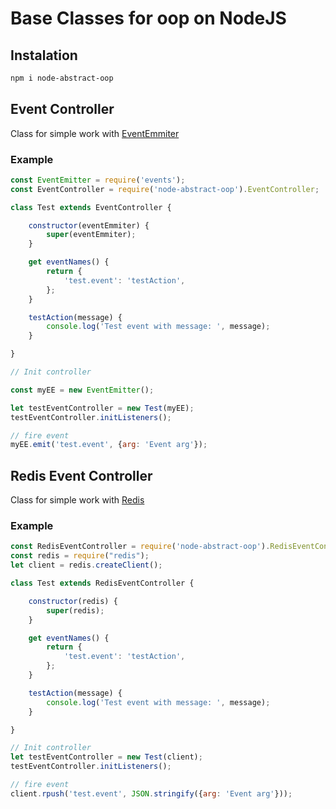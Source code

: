# Base Classes for oop on NodeJS

## Instalation

```bash
npm i node-abstract-oop
```

## Event Controller

Class for simple work with [EventEmmiter](https://nodejs.org/dist/latest-v7.x/docs/api/events.html#events_class_eventemitter)

### Example

```javascript
const EventEmitter = require('events');
const EventController = require('node-abstract-oop').EventController;

class Test extends EventController {

	constructor(eventEmmiter) {
		super(eventEmmiter);
	}

	get eventNames() {
		return {
			'test.event': 'testAction',
		};
	}

	testAction(message) {
	    console.log('Test event with message: ', message);
    }

}

// Init controller

const myEE = new EventEmitter();

let testEventController = new Test(myEE);
testEventController.initListeners();

// fire event
myEE.emit('test.event', {arg: 'Event arg'});
```

## Redis Event Controller

Class for simple work with [Redis](https://github.com/NodeRedis/node_redis)

### Example

```javascript
const RedisEventController = require('node-abstract-oop').RedisEventController;
const redis = require("redis");
let client = redis.createClient();

class Test extends RedisEventController {

	constructor(redis) {
		super(redis);
	}

	get eventNames() {
		return {
			'test.event': 'testAction',
		};
	}

	testAction(message) {
	    console.log('Test event with message: ', message);
    }

}

// Init controller
let testEventController = new Test(client);
testEventController.initListeners();

// fire event
client.rpush('test.event', JSON.stringify({arg: 'Event arg'}));
```